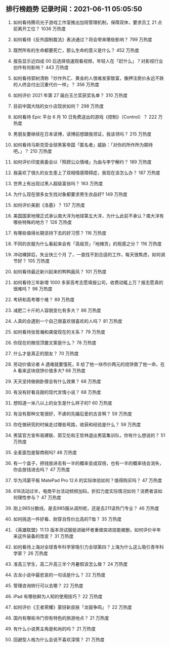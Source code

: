 
## 排行榜趋势 记录时间：2021-06-11 05:05:50
  
  1. 如何看待腾讯光子游戏工作室推出加班管理机制，保障双休，要求员工 21 点前离开工位？ 1036 万热度
    
  2. 如何看待《反外国制裁法》表决通过？将会带来哪些影响？ 799 万热度
    
  3. 既然所有的生命都要死亡，那么生命的意义是什么？ 452 万热度
    
  4. 报告显示近四成 00 后选择倍速观看视频，年轻人在「赶什么」？对影视行业创作有何影响？ 443 万热度
    
  5. 如何看待郭树清称「炒作外汇、黄金的人很难发家致富，像押注房价永远不跌的人终会付出沉重代价一样」？ 356 万热度
    
  6. 如何评价 2021 年第 27 届白玉兰奖获奖名单？ 310 万热度
    
  7. 目前中国大陆的女仆店现状如何？ 298 万热度
    
  8. 如何看待 Epic 平台 6 月 10 日免费送出的游戏《控制》（Control）？ 222 万热度
    
  9. 男朋友要继续在日本读博，读博前想跟我领证，我该领吗？ 215 万热度
    
  10. 如何看待马斯克受全球黑客帝国「匿名者」威胁：「对你的所作所为期待吧。」？ 210 万热度
    
  11. 如何评价印度奥委会以「照顾公众情绪」为由与李宁解约？ 189 万热度
    
  12. 我喜欢了很久的女生患上了双相情感障碍症，我现在该怎么办？ 187 万热度
    
  13. 世界上有出现过黑人超级富翁吗？ 163 万热度
    
  14. 为什么现在很多女生找对象都要求男生衣品好? 149 万热度
    
  15. 如何评价美剧《洛基》？ 137 万热度
    
  16. 美国国家地理正式承认南大洋为地球第五大洋，为什么此前不承认？南大洋有哪些特殊的地方？ 126 万热度
    
  17. 有哪些值得长期坚持下去的好习惯？ 116 万热度
    
  18. 不同的衣服为什么看起来会有「高级货」「地摊货」的观感之分？ 116 万热度
    
  19. 冲动裸辞后，失业快三个月 了，一直找不到合适的工作，每天很焦虑，如何调节好？ 105 万热度
    
  20. 如何看待最近新兴起来的鸭鸭画风？ 101 万热度
    
  21. 如何看待三年新增 1000 多家高考志愿填报公司，收费动辄上万？报志愿真的很难吗？ 98 万热度
    
  22. 考研和高考哪个难？ 89 万热度
    
  23. 减肥二十斤的人容貌变化有多大？ 86 万热度
    
  24. 人真的会遇到一个自己很喜欢很喜欢的人吗？ 81 万热度
    
  25. 如何看待张哲瀚和龚俊现在的关系？ 79 万热度
    
  26. 你现在的微信顶置文案是什么？ 78 万热度
    
  27. 什么才是真正的朋友？ 70 万热度
    
  28. 劳动价值论者 A 遇难就要饿死，B 给了他一块市价两元的烧饼救了他一命，在 A 看来这块烧饼价值多大? 68 万热度
    
  29. 天天坚持做俯卧撑会有什么效果？ 68 万热度
    
  30. 有没有好看且甜的现代言情小说？ 68 万热度
    
  31. 想知道一米八以上的女生是什么样子的? 60 万热度
    
  32. 有没有那种文笔很好，不虐的先婚后爱的古言啊？ 59 万热度
    
  33. 你在做研究的时候走过哪些弯路，收获和经验是什么？ 59 万热度
    
  34. 男篮官方宣布易建联、郭艾伦和王哲林退出男篮集训队，你有什么想说的？ 51 万热度
    
  35. 全麦面包是智商税吗? 48 万热度
    
  36. 有一个盒子，把钱放进去有一半的概率变成双倍，也有一半的概率钱会消失，你会放钱进去吗？ 47 万热度
    
  37. 华为鸿蒙平板 MatePad Pro 12.6 的实际体验如何？值得购买吗？ 47 万热度
    
  38. 618活动过半，电商平台活动频频加码，折扣力度实际情况如何？消费者该如何理性参与？ 47 万热度
    
  39. 刚上985分数线，是去985服从调剂呢，还是去211读热门专业？ 46 万热度
    
  40. 如何挑选一件好看、耐穿且性价比高的T恤？ 35 万热度
    
  41. 《英雄联盟》11.13 版本测试服挺进破坏者重做突进技能被删，如何评价半年来这件装备的改变？ 31 万热度
    
  42. 如何看待上海对全球青年科学家吸引力全球第四？上海为什么这么吸引青年科学家？ 26 万热度
    
  43. 准高三学生，高二升高三半个月暑假该怎么做？ 24 万热度
    
  44. 古龙小说中最悲哀的一句话是什么？ 22 万热度
    
  45. 管理咨询转行可以去哪？ 22 万热度
    
  46. iPad 有哪些鲜为人知的使用技巧？ 22 万热度
    
  47. 如何评价《王者荣耀》蒙犽新皮肤「龙鼓争鸣」？ 22 万热度
    
  48. 国内有哪些冷门但有特色的旅游地点？ 21 万热度
    
  49. 有什么小说男主角是和尚的吗？ 21 万热度
    
  50. 回避型人格为什么会说不喜欢深情？ 21 万热度
    